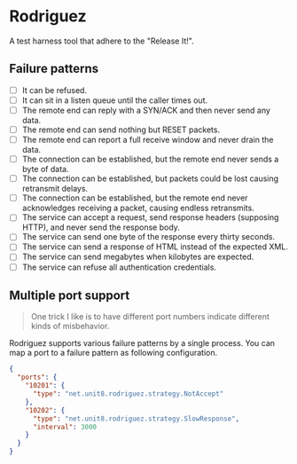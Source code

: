 # Rodriguez

A test harness tool that adhere to the "Release It!".

## Failure patterns

- [ ] It can be refused.
- [ ] It can sit in a listen queue until the caller times out.
- [ ] The remote end can reply with a SYN/ACK and then never send any data.
- [ ] The remote end can send nothing but RESET packets.
- [ ] The remote end can report a full receive window and never drain the data.
- [ ] The connection can be established, but the remote end never sends a byte of data.
- [ ] The connection can be established, but packets could be lost causing retransmit delays.
- [ ] The connection can be established, but the remote end never acknowledges receiving a packet, causing endless retransmits.
- [ ] The service can accept a request, send response headers (supposing HTTP), and never send the response body.
- [ ] The service can send one byte of the response every thirty seconds.
- [ ] The service can send a response of HTML instead of the expected XML.
- [ ] The service can send megabytes when kilobytes are expected.
- [ ] The service can refuse all authentication credentials.

## Multiple port support

> One trick I like is to have different port numbers indicate different kinds of misbehavior.

Rodriguez supports various failure patterns by a single process.
You can map a port to a failure pattern as following configuration.

```json
{
  "ports": {
    "10201": {
      "type": "net.unit8.rodriguez.strategy.NotAccept"
    },
    "10202": {
      "type": "net.unit8.rodriguez.strategy.SlowResponse",
      "interval": 3000
    }
  }
}
```

